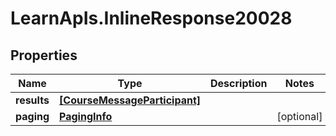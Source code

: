 # LearnApIs.InlineResponse20028

## Properties
Name | Type | Description | Notes
------------ | ------------- | ------------- | -------------
**results** | [**[CourseMessageParticipant]**](CourseMessageParticipant.md) |  | 
**paging** | [**PagingInfo**](PagingInfo.md) |  | [optional] 
